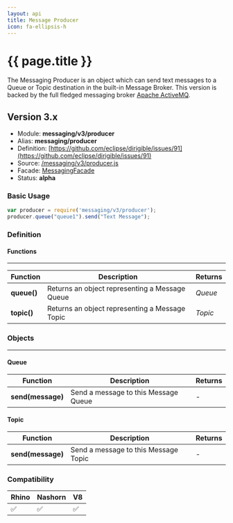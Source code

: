 ```yaml
---
layout: api
title: Message Producer
icon: fa-ellipsis-h
---
```


{{ page.title }}
===

The Messaging Producer is an object which can send text messages to a Queue or Topic destination in the built-in Message Broker. This version is backed by the full fledged messaging broker [Apache ActiveMQ](http://activemq.apache.org/).

Version 3.x
---


- Module: **messaging/v3/producer**
- Alias: **messaging/producer**
- Definition: [https://github.com/eclipse/dirigible/issues/91](https://github.com/eclipse/dirigible/issues/91)
- Source: [/messaging/v3/producer.js](https://github.com/dirigiblelabs/api-v3-messaging/blob/master/messaging/v3/producer.js)
- Facade: [MessagingFacade](https://github.com/eclipse/dirigible/blob/master/api/api-facades/api-messaging/src/main/java/org/eclipse/dirigible/api/v3/messaging/MessagingFacade.java)
- Status: **alpha**


### Basic Usage

```javascript
var producer = require('messaging/v3/producer');
producer.queue("queue1").send("Text Message");
```

### Definition

#### Functions

---

Function     | Description | Returns
------------ | ----------- | --------
**queue()**   | Returns an object representing a Message Queue | *Queue*
**topic()**   | Returns an object representing a Message Topic | *Topic*


### Objects

---

#### Queue

Function     | Description | Returns
------------ | ----------- | --------
**send(message)**   | Send a message to this Message Queue | -


#### Topic

Function     | Description | Returns
------------ | ----------- | --------
**send(message)**   | Send a message to this Message Topic | -



### Compatibility

Rhino | Nashorn | V8
----- | ------- | --------
 ✅  | ✅  | ✅

